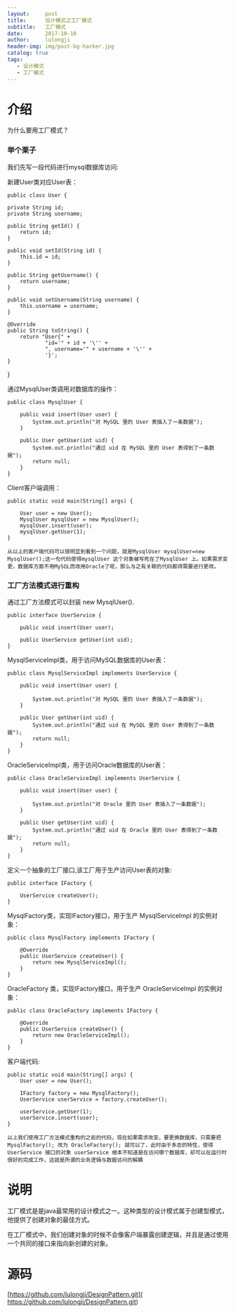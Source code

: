 ```yaml
---
layout:     post
title:      设计模式之工厂模式
subtitle:   工厂模式
date:       2017-10-10
author:     lulongji
header-img: img/post-bg-hacker.jpg
catalog: true
tags:
   - 设计模式
   - 工厂模式
---
```



# 介绍
为什么要用工厂模式？

### 举个栗子

我们先写一段代码进行mysql数据库访问:

新建User类对应User表：

    public class User {

    private String id;
    private String username;

    public String getId() {
        return id;
    }

    public void setId(String id) {
        this.id = id;
    }

    public String getUsername() {
        return username;
    }

    public void setUsername(String username) {
        this.username = username;
    }

    @Override
    public String toString() {
        return "User{" +
                "id='" + id + '\'' +
                ", username='" + username + '\'' +
                '}';
    }
}

通过MysqlUser类调用对数据库的操作：

    public class MysqlUser {

        public void insert(User user) {
            System.out.println("对 MySQL 里的 User 表插入了一条数据");
        }

        public User getUser(int uid) {
            System.out.println("通过 uid 在 MySQL 里的 User 表得到了一条数据");
            return null;
        }
    }


Client客户端调用：

    public static void main(String[] args) {

        User user = new User();
        MysqlUser mysqlUser = new MysqlUser();
        mysqlUser.insert(user);
        mysqlUser.getUser(1);
    }


```从以上的客户端代码可以很明显到看到一个问题，就是MysqlUser mysqlUser=new MysqlUser();这一句代码使得mysqlUser 这个对象被写死在了MysqlUser 上。如果需求变更，数据库方面不用MySQL而改用Oracle了呢，那么与之有关联的代码都得需要进行更改。```


### 工厂方法模式进行重构

通过工厂方法模式可以封装 new MysqlUser().


    public interface UserService {

        public void insert(User user);

        public UserService getUser(int uid);
    }

MysqlServiceImpl类，用于访问MySQL数据库的User表：


    public class MysqlServiceImpl implements UserService {

        public void insert(User user) {

            System.out.println("对 MySQL 里的 User 表插入了一条数据");
        }

        public User getUser(int uid) {
            System.out.println("通过 uid 在 MySQL 里的 User 表得到了一条数据");
            return null;
        }
    }

OracleServiceImpl类，用于访问Oracle数据库的User表：


    public class OracleServiceImpl implements UserService {

        public void insert(User user) {

            System.out.println("对 Oracle 里的 User 表插入了一条数据");
        }

        public User getUser(int uid) {
            System.out.println("通过 uid 在 Oracle 里的 User 表得到了一条数据");
            return null;
        }
    }


定义一个抽象的工厂接口,该工厂用于生产访问User表的对象:

    public interface IFactory {

        UserService createUser();
    }


MysqlFactory类，实现IFactory接口，用于生产 MysqlServiceImpl 的实例对象：

    public class MysqlFactory implements IFactory {

        @Override
        public UserService createUser() {
            return new MysqlServiceImpl();
        }
    }

OracleFactory 类，实现IFactory接口，用于生产 OracleServiceImpl 的实例对象：

    public class OracleFactory implements IFactory {

        @Override
        public UserService createUser() {
            return new OracleServiceImpl();
        }
    }


客户端代码:

    public static void main(String[] args) {
        User user = new User();

        IFactory factory = new MysqlFactory();
        UserService userService = factory.createUser();

        userService.getUser(1);
        userService.insert(user);
    }

```以上我们使用工厂方法模式重构的之前的代码，现在如果需求改变，要更换数据库，只需要把 MysqlFactory(); 改为 OracleFactory(); 就可以了，此时由于多态的特性，使得 UserService 接口的对象 userService 根本不知道是在访问哪个数据库，却可以在运行时很好的完成工作，这就是所谓的业务逻辑与数据访问的解耦```


# 说明

工厂模式是是java最常用的设计模式之一。这种类型的设计模式属于创建型模式，他提供了创建对象的最佳方式。

在工厂模式中，我们创建对象的时候不会像客户端暴露创建逻辑，并且是通过使用一个共同的接口来指向新创建的对象。


# 源码

[https://github.com/lulongji/DesignPattern.git]( https://github.com/lulongji/DesignPattern.git)